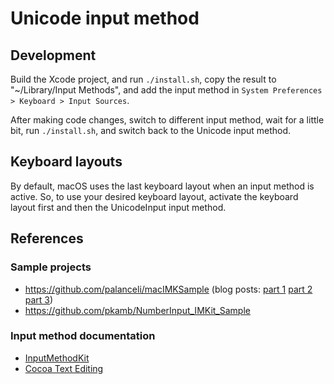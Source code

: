 # Unicode input method

## Development

Build the Xcode project, and run `./install.sh`, copy the result to "~/Library/Input Methods",
and add the input method in `System Preferences > Keyboard > Input Sources`.

After making code changes, switch to different input method, wait for a little
bit, run `./install.sh`, and switch back to the Unicode input method.

## Keyboard layouts

By default, macOS uses the last keyboard layout when an input method is active.
So, to use your desired keyboard layout, activate the keyboard layout first and
then the UnicodeInput input method.

## References

### Sample projects

* https://github.com/palanceli/macIMKSample (blog posts: 
  [part 1](http://palanceli.com/2017/03/05/2017/0305macOSIMKSample1/)
  [part 2](http://palanceli.com/2017/03/23/2017/0323macOSIMKSample2/)
  [part 3](http://palanceli.com/2017/03/27/2017/0327macOSIMKSample3/))
* https://github.com/pkamb/NumberInput_IMKit_Sample

### Input method documentation

* [InputMethodKit](https://developer.apple.com/documentation/inputmethodkit?language=objc)
* [Cocoa Text Editing](https://developer.apple.com/library/archive/documentation/TextFonts/Conceptual/CocoaTextArchitecture/TextEditing/TextEditing.html)
